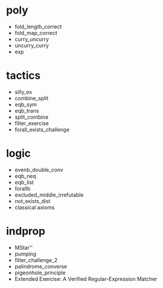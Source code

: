 # poly
- fold_length_correct
- fold_map_correct
- curry_uncurry
- uncurry_curry
- exp

# tactics
- silly_ex
- combine_split
- eqb_sym
- eqb_trans
- split_combine
- filter_exercise
- forall_exists_challenge


# logic
- evenb_double_conv
- eqb_neq
- eqb_list
- forallb
- excluded_middle_irrefutable
- not_exists_dist
- classical axioms

# indprop
- MStar''
- pumping
- filter_challenge_2
- palindrome_converse
- pigeonhole_principle
- Extended Exercise: A Verified Regular-Expression Matcher